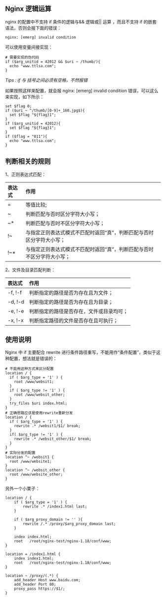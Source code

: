 ## Nginx 逻辑运算

nginx 的配置中不支持 if 条件的逻辑与&& 逻辑或|| 运算 ，而且不支持 if 的嵌套语法，否则会报下面的错误：

    nginx: [emerg] invalid condition

可以使用变量间接实现：

```nginx
# 需要实现的伪代码
if ($arg_unitid = 42012 && $uri ~ /thumb/){
  echo "www.ttlsa.com";
}
```

_Tips : if 与 括号之间必须有空格，不然报错_

如果按照这样来配置，就会报 nginx: [emerg] invalid condition 错误，可以这么来实现，如下所示：

```nginx
set $flag 0;
if ($uri ~ ^/thumb/[0-9]+_160.jpg$){
  set $flag "${flag}1";
}
if ($arg_unitid = 42012){
  set $flag "${flag}1";
}
if ($flag = "011"){
  echo "www.ttlsa.com";
}
```

## 判断相关的规则

1、正则表达式匹配：

| 表达式 | 作用                                                                   |
| :----- | :--------------------------------------------------------------------- |
| =      | 等值比较;                                                              |
| ~      | 判断匹配与否时区分字符大小写；                                         |
| ~\*    | 判断匹配与否时不区分字符大小写；                                       |
| !~     | 与指定正则表达式模式不匹配时返回“真”，判断匹配与否时区分字符大小写；   |
| !~\*   | 与指定正则表达式模式不匹配时返回“真”，判断匹配与否时不区分字符大小写； |

2、文件及目录匹配判断：

| 表达式  | 作用                                     |
| :------ | :--------------------------------------- |
| -f, !-f | 判断指定的路径是否为存在且为文件；       |
| -d, !-d | 判断指定的路径是否为存在且为目录；       |
| -e, !-e | 判断指定的路径是否存在，文件或目录均可； |
| -x, !-x | 判断指定路径的文件是否存在且可执行；     |

## 使用说明

Nginx 中 if 主要配合 rewrite 进行条件路径重写，不能用作“条件配置”，类似于这种配置，想法就是错误的：

```nginx
# 不能用这种方式来区分配置
location / {
  if ( $arg_type = '1' ) {
    root /www/websit1;
  }
  if ( $arg_type != '1' ) {
    root /www/websit_other;
  }
  try_files $uri index.html;
}
# 正确思路应该是使用rewrite重新分发
location / {
  if ( $arg_type = '1' ) {
    rewrite .* /websit1/$1/ break;
  }
  if( $arg_type != '1' ) {
    rewrite .* /websit_other/$1/ break;
  }
}
# 实际分发的配置
location ^~ /websit1 {
  root /www/website1;
}
location ^~ /websit_other {
  root /www/website_other;
}
```

另外一个小栗子：

```nginx
location / {
    if ( $arg_type = '1' ) {
        rewrite .* /index1.html last;
    }

    if ( $arg_proxy_domain != '' ){
        rewrite /.* /proxy/$arg_proxy_domain last;
    }

    index index.html;
    root   /root/nginx-test/nginx-1.18/conf/www;
}

location = /index1.html {
    index index1.html;
    root   /root/nginx-test/nginx-1.18/conf/www;
}

location ~ /proxy/(.*) {
    add_header Host www.baidu.com;
    add_header Port 80;
    proxy_pass https://$1/;
}
```
